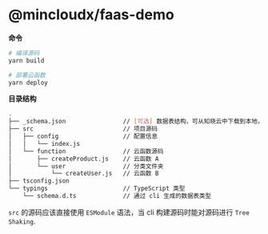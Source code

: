 # @mincloudx/faas-demo

**命令**

```bash
# 编译源码
yarn build

# 部署云函数
yarn deploy
```

**目录结构**

```bash
.
├── _schema.json                // [可选] 数据表结构，可从知晓云中下载到本地，也可以直接通过 mincloudx login 后获取
├── src                         // 项目源码
│   ├── config                  // 配置信息
│   │   └── index.js
│   └── function                // 云函数源码
│       ├── createProduct.js    // 云函数 A
│       └── user                // 分类文件夹
│           └── createUser.js   // 云函数 B
├── tsconfig.json
└── typings                     // TypeScript 类型
    └── schema.d.ts             // 通过 cli 生成的数据表类型
```

`src` 的源码应该直接使用 `ESModule` 语法，当 cli 构建源码时能对源码进行 `Tree Shaking`.
